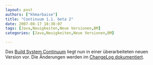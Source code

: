 ```yaml
---
layout: post
authors: ["khmarbaise"]
title: "Continuum 1.1. beta 2"
date: 2007-08-17 18:38:07
tags: [Java,Neuigkeiten,Neue Versionen,BM]
categories: [Java,Neuigkeiten,Neue Versionen,BM]

---
```

Das [Build System Continuum](https://maven.apache.org/continuum) liegt nun in einer überarbeiteten neuen Version vor. 
Die Änderungen werden im [ChangeLog dokumentiert](http://jira.codehaus.org/secure/ReleaseNote.jspa?projectId=10540&styleName=Html&version=13606).
